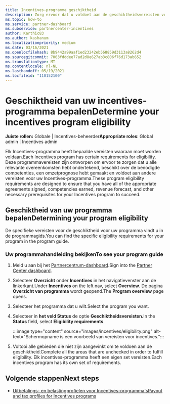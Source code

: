 ```yaml
---
title: Incentives-programma geschiktheid
description: Zorg ervoor dat u voldoet aan de geschiktheidsvereisten voor het incentives-programma. Dit proces omvat het controleren van geschiktheid in uw programmahandleiding.
ms.topic: how-to
ms.service: partner-dashboard
ms.subservice: partnercenter-incentives
author: Karthic83
ms.author: kashanum
ms.localizationpriority: medium
ms.date: 03/16/2021
ms.openlocfilehash: 8b9442a99aaf1ed23242eb568859d3113a8262d4
ms.sourcegitcommit: 7063fdddee77ad2d8e627ab3c806f76d173ab652
ms.translationtype: MT
ms.contentlocale: nl-NL
ms.lasthandoff: 05/19/2021
ms.locfileid: "110152100"
---
```

# <a name="determine-your-incentives-program-eligibility"></a><span data-ttu-id="209fd-104">Geschiktheid van uw incentives-programma bepalen</span><span class="sxs-lookup"><span data-stu-id="209fd-104">Determine your incentives program eligibility</span></span>

<span data-ttu-id="209fd-105">**Juiste rollen:** Globale | Incentives-beheerder</span><span class="sxs-lookup"><span data-stu-id="209fd-105">**Appropriate roles**: Global admin | Incentives admin</span></span>

<span data-ttu-id="209fd-106">Elk Incentives-programma heeft bepaalde vereisten waaraan moet worden voldaan.</span><span class="sxs-lookup"><span data-stu-id="209fd-106">Each Incentives program has certain requirements for eligibility.</span></span> <span data-ttu-id="209fd-107">Deze programmavereisten zijn ontworpen om ervoor te zorgen dat u alle relevante overeenkomsten hebt ondertekend, beschikt over de benodigde competenties, een omzetprognose hebt gemaakt en voldoet aan andere vereisten voor uw Incentives-programma.</span><span class="sxs-lookup"><span data-stu-id="209fd-107">These program eligibility requirements are designed to ensure that you have all of the appropriate agreements signed, competencies earned, revenue forecast, and other necessary prerequisites for your Incentives program to succeed.</span></span>

## <a name="determining-your-program-eligibility"></a><span data-ttu-id="209fd-108">Geschiktheid van uw programma bepalen</span><span class="sxs-lookup"><span data-stu-id="209fd-108">Determining your program eligibility</span></span>

<span data-ttu-id="209fd-109">De specifieke vereisten voor de geschiktheid voor uw programma vindt u in de programmagids.</span><span class="sxs-lookup"><span data-stu-id="209fd-109">You can find the specific eligibility requirements for your program in the program guide.</span></span> 

### <a name="to-see-your-program-guide"></a><span data-ttu-id="209fd-110">Uw programmahandleiding bekijken</span><span class="sxs-lookup"><span data-stu-id="209fd-110">To see your program guide</span></span>

1. <span data-ttu-id="209fd-111">Meld u aan bij het [Partnercentrum-dashboard](https://partner.microsoft.com/dashboard/).</span><span class="sxs-lookup"><span data-stu-id="209fd-111">Sign into the [Partner Center dashboard](https://partner.microsoft.com/dashboard/).</span></span>

2. <span data-ttu-id="209fd-112">Selecteer **Overzicht** onder **Incentives** in het navigatievenster aan de linkerkant.</span><span class="sxs-lookup"><span data-stu-id="209fd-112">Under **Incentives** on the left nav, select **Overview**.</span></span> <span data-ttu-id="209fd-113">De pagina **Overzicht van programma** wordt geopend.</span><span class="sxs-lookup"><span data-stu-id="209fd-113">The **Program overview** page opens.</span></span>

3. <span data-ttu-id="209fd-114">Selecteer het programma dat u wilt.</span><span class="sxs-lookup"><span data-stu-id="209fd-114">Select the program you want.</span></span>

4. <span data-ttu-id="209fd-115">Selecteer in **het veld Status** de optie **Geschiktheidsvereisten.**</span><span class="sxs-lookup"><span data-stu-id="209fd-115">In the **Status** field, select **Eligibility requirements**.</span></span>

   :::image type="content" source="images/incentives/eligibility.png" alt-text="Schermopname is een voorbeeld van vereisten voor incentives.":::

5. <span data-ttu-id="209fd-117">Voltooi alle gebieden die niet zijn aangevinkt om te voldoen aan de geschiktheid.</span><span class="sxs-lookup"><span data-stu-id="209fd-117">Complete all the areas that are unchecked in order to fulfill eligibility.</span></span> <span data-ttu-id="209fd-118">Elk incentives-programma heeft een eigen set vereisten.</span><span class="sxs-lookup"><span data-stu-id="209fd-118">Each incentives program has its own set of requirements.</span></span>

## <a name="next-steps"></a><span data-ttu-id="209fd-119">Volgende stappen</span><span class="sxs-lookup"><span data-stu-id="209fd-119">Next steps</span></span>

- [<span data-ttu-id="209fd-120">Uitbetalings- en belastingprofielen voor Incentives-programma's</span><span class="sxs-lookup"><span data-stu-id="209fd-120">Payout and tax profiles for Incentives programs</span></span>](incentives-create-and-manage-your-payout-and-tax-profiles.md)
